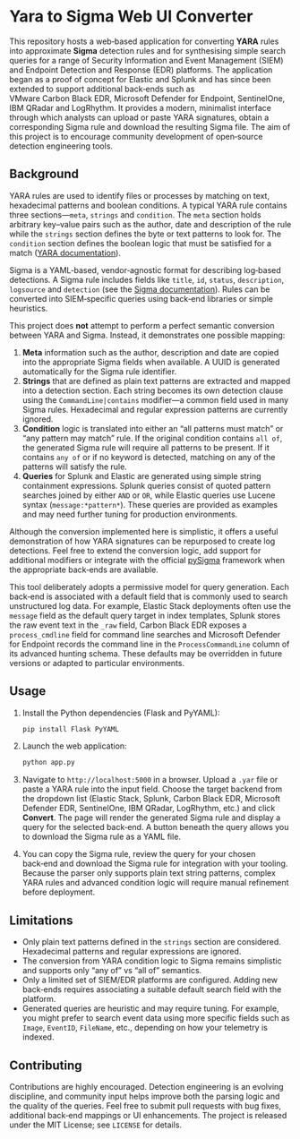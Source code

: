 # Yara to Sigma Web UI Converter

This repository hosts a web‑based application for converting **YARA** rules into
approximate **Sigma** detection rules and for synthesising simple search queries for a
range of Security Information and Event Management (SIEM) and Endpoint Detection and
Response (EDR) platforms.  The application began as a proof of concept for Elastic
and Splunk and has since been extended to support additional back‑ends such as
VMware Carbon Black EDR, Microsoft Defender for Endpoint, SentinelOne,
IBM QRadar and LogRhythm.  It provides a modern, minimalist interface through
which analysts can upload or paste YARA signatures, obtain a corresponding Sigma
rule and download the resulting Sigma file.  The aim of this project is to
encourage community development of open‑source detection engineering tools.

## Background

YARA rules are used to identify files or processes by matching on text,
hexadecimal patterns and boolean conditions.  A typical YARA rule contains
three sections—`meta`, `strings` and `condition`.  The `meta` section holds
arbitrary key–value pairs such as the author, date and description of the rule
while the `strings` section defines the byte or text patterns to look for.
The `condition` section defines the boolean logic that must be satisfied for
a match ([YARA documentation](https://yara.readthedocs.io/en/stable/writingrules.html#metadata)).

Sigma is a YAML‑based, vendor‑agnostic format for describing log‑based
detections.  A Sigma rule includes fields like `title`, `id`, `status`,
`description`, `logsource` and `detection` (see the
[Sigma documentation](https://sigmahq.io/docs/basics/rules.html#metadata)).  Rules can be
converted into SIEM‑specific queries using back‑end libraries or simple
heuristics.

This project does **not** attempt to perform a perfect semantic conversion
between YARA and Sigma.  Instead, it demonstrates one possible mapping:

1.  **Meta** information such as the author, description and date are copied
    into the appropriate Sigma fields when available.  A UUID is generated
    automatically for the Sigma rule identifier.
2.  **Strings** that are defined as plain text patterns are extracted and
    mapped into a detection section.  Each string becomes its own detection
    clause using the `CommandLine|contains` modifier—a common field used in
    many Sigma rules.  Hexadecimal and regular expression patterns are
    currently ignored.
3.  **Condition** logic is translated into either an “all patterns must
    match” or “any pattern may match” rule.  If the original condition
    contains `all of`, the generated Sigma rule will require all patterns to
    be present.  If it contains `any of` or if no keyword is detected,
    matching on any of the patterns will satisfy the rule.
4.  **Queries** for Splunk and Elastic are generated using simple string
    containment expressions.  Splunk queries consist of quoted pattern
    searches joined by either `AND` or `OR`, while Elastic queries use
    Lucene syntax (`message:*pattern*`).  These queries are provided as
    examples and may need further tuning for production environments.

Although the conversion implemented here is simplistic, it offers a useful
demonstration of how YARA signatures can be repurposed to create log
detections.  Feel free to extend the conversion logic, add support for
additional modifiers or integrate with the official [pySigma](https://github.com/SigmaHQ/pySigma)
framework when the appropriate back‑ends are available.

This tool deliberately adopts a permissive model for query generation.  Each
back‑end is associated with a default field that is commonly used to search
unstructured log data.  For example, Elastic Stack deployments often use the
`message` field as the default query target in index templates, Splunk
stores the raw event text in the `_raw` field, Carbon Black EDR
exposes a `process_cmdline` field for command line searches and
Microsoft Defender for Endpoint records the command line in the
`ProcessCommandLine` column of its advanced hunting schema.  These
defaults may be overridden in future versions or adapted to particular
environments.

## Usage

1.  Install the Python dependencies (Flask and PyYAML):

    ```bash
    pip install Flask PyYAML
    ```

2.  Launch the web application:

    ```bash
    python app.py
    ```

3.  Navigate to `http://localhost:5000` in a browser.  Upload a `.yar` file or
    paste a YARA rule into the input field.  Choose the target backend from
    the dropdown list (Elastic Stack, Splunk, Carbon Black EDR, Microsoft
    Defender EDR, SentinelOne, IBM QRadar, LogRhythm, etc.) and click
    **Convert**.  The page will render the generated Sigma rule and display
    a query for the selected back‑end.  A button beneath the query allows you
    to download the Sigma rule as a YAML file.

4.  You can copy the Sigma rule, review the query for your chosen back‑end and
    download the Sigma rule for integration with your tooling.  Because the
    parser only supports plain text string patterns, complex YARA rules and
    advanced condition logic will require manual refinement before deployment.

## Limitations

* Only plain text patterns defined in the `strings` section are considered.
  Hexadecimal patterns and regular expressions are ignored.
* The conversion from YARA condition logic to Sigma remains simplistic and
  supports only “any of” vs “all of” semantics.
* Only a limited set of SIEM/EDR platforms are configured.  Adding new
  back‑ends requires associating a suitable default search field with the
  platform.
* Generated queries are heuristic and may require tuning.  For example, you
  might prefer to search event data using more specific fields such as `Image`,
  `EventID`, `FileName`, etc., depending on how your telemetry is indexed.

## Contributing

Contributions are highly encouraged.  Detection engineering is an evolving
discipline, and community input helps improve both the parsing logic and the
quality of the queries.  Feel free to submit pull requests with bug fixes,
additional back‑end mappings or UI enhancements.  The project is released
under the MIT License; see `LICENSE` for details.